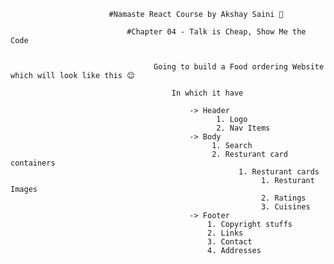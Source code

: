                           #Namaste React Course by Akshay Saini 🚀

                              #Chapter 04 - Talk is Cheap, Show Me the Code


                                    Going to build a Food ordering Website which will look like this 😊

                                        In which it have

                                            -> Header
                                                  1. Logo
                                                  2. Nav Items
                                            -> Body
                                                 1. Search
                                                 2. Resturant card containers
                                                       1. Resturant cards
                                                            1. Resturant Images
                                                            2. Ratings
                                                            3. Cuisines
                                            -> Footer
                                                1. Copyright stuffs
                                                2. Links
                                                3. Contact
                                                4. Addresses                      
